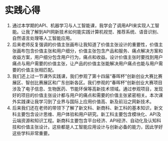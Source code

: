 # 实践心得
1. 通过本学期的API、机器学习与人工智能课，我学会了调用API来实现人工智能。让我了解到API网新技术如何能实践计算机视觉、推荐系统、语音识别、自然语言处理等人工智能应用。
2. 后来老师反复强调的价值主张画布让我知道了价值主张设计的重要性，价值主张画布包含价值主张和用户细分，价值主张包含产品和服务、痛点解决方案和收益方案，用户细分包含用户行为，痛点和收益。设计价值主张时要找到用户痛点与用户需要的价值主张，让产品的价值主张能解决用户痛点也能与用户需要的价值主张相匹配。
3. 我们还上过一节课外实践课，我们参观了第十四届“春晖杯”创新创业大赛比赛展区、智创比赛展区和广东创新各区。我们参观的“春晖杯”创新创业大赛项目涉及了电子信息、生物医药、节能环保等高新技术领域。通过参观项目，发现好的项目的价值主张设计都与用户的痛点和需要的价值主张紧密相关。本次课外实践课让我学习到了业界与国际上应用价值高、新及前沿之网新技术。
4. 后来我们还在老师的带领下了解了新文科、新商科、新工科的基本知识，新文科主要包含设计思维、用户体验和用户研究。新工科主要包含模块化、API及云端资源和知识工程。新商科主要包含平台经济、API经济、自动化及认知科技和价值主张设计。这些都是人工智能应用设计与创新必备的能力，因此学好这些学科非常重要。
